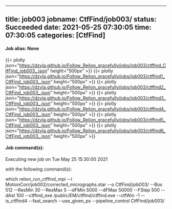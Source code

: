 
---
title: job003
jobname: CtfFind/job003/
status: Succeeded
date: 2021-05-25 07:30:05
time: 07:30:05
categories: [CtfFind]
---

#### Job alias: None

{{< plotly json="https://dzyla.github.io/Follow_Relion_gracefully/jobs/job003/ctffind_CtfFind_job003_.json" height="500px" >}}
{{< plotly json="https://dzyla.github.io/Follow_Relion_gracefully/jobs/job003/ctffind1_CtfFind_job003_.json" height="500px" >}}
{{< plotly json="https://dzyla.github.io/Follow_Relion_gracefully/jobs/job003/ctffind2_CtfFind_job003_.json" height="500px" >}}
{{< plotly json="https://dzyla.github.io/Follow_Relion_gracefully/jobs/job003/ctffind3_CtfFind_job003_.json" height="500px" >}}
{{< plotly json="https://dzyla.github.io/Follow_Relion_gracefully/jobs/job003/ctffind4_CtfFind_job003_.json" height="500px" >}}
{{< plotly json="https://dzyla.github.io/Follow_Relion_gracefully/jobs/job003/ctffind5_CtfFind_job003_.json" height="500px" >}}
{{< plotly json="https://dzyla.github.io/Follow_Relion_gracefully/jobs/job003/ctffind6_CtfFind_job003_.json" height="500px" >}}

#### Job command(s):


 
 Executing new job on Tue May 25 15:30:00 2021
 
 with the following command(s): 

which relion_run_ctffind_mpi --i MotionCorr/job002/corrected_micrographs.star --o CtfFind/job003/ --Box 512 --ResMin 30 --ResMax 5 --dFMin 5000 --dFMax 50000 --FStep 500 --dAst 100 --ctffind_exe /public/EM/ctffind/ctffind.exe --ctfWin -1 --is_ctffind4  --fast_search  --use_given_ps   --pipeline_control CtfFind/job003/
 
 


